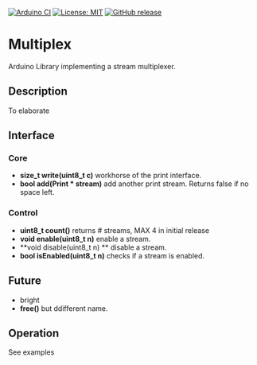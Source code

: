 
[![Arduino CI](https://github.com/RobTillaart/Multiplex/workflows/Arduino%20CI/badge.svg)](https://github.com/marketplace/actions/arduino_ci)
[![License: MIT](https://img.shields.io/badge/license-MIT-green.svg)](https://github.com/RobTillaart/Multiplex/blob/master/LICENSE)
[![GitHub release](https://img.shields.io/github/release/RobTillaart/Multiplex.svg?maxAge=3600)](https://github.com/RobTillaart/Multiplex/releases)


# Multiplex

Arduino Library implementing a stream multiplexer.

## Description

To elaborate


## Interface

### Core

- **size_t write(uint8_t c)** workhorse of the print interface.
- **bool add(Print \* stream)** add another print stream. Returns false if no space left.


### Control

- **uint8_t count()** returns # streams, MAX 4 in initial release
- **void enable(uint8_t n)** enable a stream.
- **void disable(uint8_t n) ** disable a stream.
- **bool isEnabled(uint8_t n)** checks if a stream is enabled.

## Future

- bright
- **free()** but ddifferent name.


## Operation

See examples
